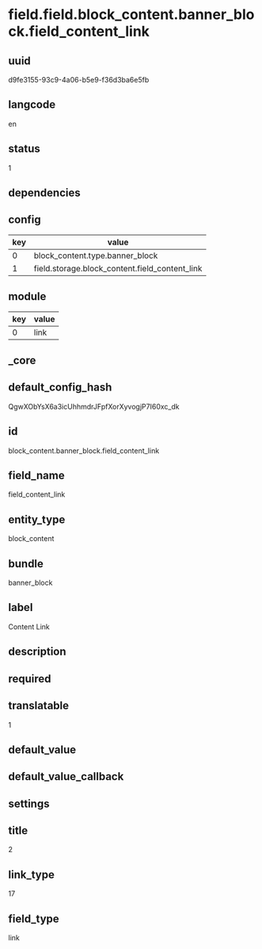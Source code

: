 # field.field.block_content.banner_block.field_content_link

## uuid
d9fe3155-93c9-4a06-b5e9-f36d3ba6e5fb

## langcode
en

## status
1

## dependencies

## config
|key|value|
|-|-|
|0|block_content.type.banner_block|
|1|field.storage.block_content.field_content_link|


## module
|key|value|
|-|-|
|0|link|


## _core

## default_config_hash
QgwXObYsX6a3icUhhmdrJFpfXorXyvogjP7I60xc_dk

## id
block_content.banner_block.field_content_link

## field_name
field_content_link

## entity_type
block_content

## bundle
banner_block

## label
Content Link

## description


## required


## translatable
1

## default_value


## default_value_callback


## settings

## title
2

## link_type
17

## field_type
link
